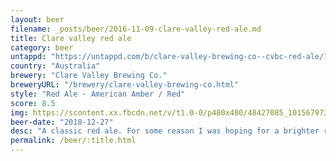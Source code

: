 ```yaml
---
layout: beer
filename: _posts/beer/2016-11-09-clare-valley-red-ale.md
title: Clare valley red ale
category: beer
untappd: "https://untappd.com/b/clare-valley-brewing-co--cvbc-red-ale/1498267"
country: "Australia"
brewery: "Clare Valley Brewing Co."
breweryURL: "/brewery/clare-valley-brewing-co.html"
style: "Red Ale - American Amber / Red"
score: 8.5
img: https://scontent.xx.fbcdn.net/v/t1.0-0/p480x480/48427085_10156797308513745_2768107878265913344_n.jpg?_nc_cat=111&_nc_ht=scontent.xx&oh=811fab0793121d2db21d22b69b6c455c&oe=5D33EAD5
beer-date: "2018-12-27"
desc: "A classic red ale. For some reason I was hoping for a brighter red but what can you do. Bitter to start with a sweet finish. One of those beers where the more you have the more you want it"
permalink: /beer/:title.html
---
```

